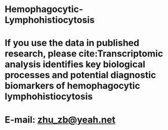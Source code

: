 # Hemophagocytic-Lymphohistiocytosis
# If you use the data in published research, please cite:Transcriptomic analysis identifies key biological processes and potential diagnostic biomarkers of hemophagocytic lymphohistiocytosis
# E-mail: zhu_zb@yeah.net
